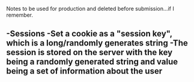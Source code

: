 Notes to be used for production and deleted before submission...if I remember.

-Sessions
  -Set a cookie as a "session key", which is a long/randomly generates string
  -The session is stored on the server with the key being a randomly generated string and value being a set of information about the user
  -